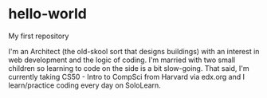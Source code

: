 # hello-world

My first repository 

I'm an Architect (the old-skool sort that designs buildings) with an interest in web development and the logic of coding.
I'm married with two small children so learning to code on the side is a bit slow-going.
That said, I'm currently taking CS50 - Intro to CompSci from Harvard via edx.org and I learn/practice coding every day on SoloLearn.
